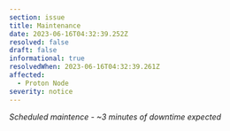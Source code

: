 ```yaml
---
section: issue
title: Maintenance
date: 2023-06-16T04:32:39.252Z
resolved: false
draft: false
informational: true
resolvedWhen: 2023-06-16T04:32:39.261Z
affected:
  - Proton Node
severity: notice
---
```

*S﻿cheduled maintence - ~3 minutes of downtime expected*
